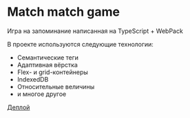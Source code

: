 # **Match match game** 
Игра на запоминание написанная на TypeScript + WebPack 

В проекте используются следующие технологии:

* Семантические теги
* Адаптивная вёрстка
* Flex- и grid-контейнеры
* IndexedDB
* Относительные величины
* и многое другое

[Деплой](https://loki87-match-match-game.netlify.app/)
